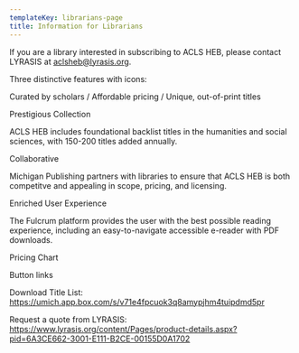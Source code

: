 ```yaml
---
templateKey: librarians-page
title: Information for Librarians
---
```

 If you are a library interested in subscribing to ACLS HEB, please contact LYRASIS at [aclsheb@lyrasis.org](mailto:aclsheb@lyrasis.org). 

Three distinctive features with icons:

Curated by scholars / Affordable pricing / Unique, out-of-print titles

Prestigious Collection

ACLS HEB includes foundational backlist titles in the humanities and social sciences, with 150-200 titles added annually. 

Collaborative

Michigan Publishing partners with libraries to ensure that ACLS HEB is both competitve and appealing in scope, pricing, and licensing. 

Enriched User Experience

The Fulcrum platform provides the user with the best possible reading experience, including an easy-to-navigate accessible e-reader with PDF downloads. 

Pricing Chart

Button links

Download Title List: <https://umich.app.box.com/s/v71e4fpcuok3q8amypjhm4tuipdmd5pr>

Request a quote from LYRASIS: <https://www.lyrasis.org/content/Pages/product-details.aspx?pid=6A3CE662-3001-E111-B2CE-00155D0A1702>

[](https://www.lyrasis.org/content/Pages/product-details.aspx?pid=6A3CE662-3001-E111-B2CE-00155D0A1702)